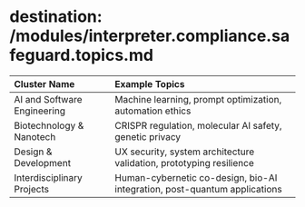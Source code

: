 # destination: /modules/interpreter.compliance.safeguard.topics.md
| Cluster Name | Example Topics |
| :-- | :-- |
| AI and Software Engineering | Machine learning, prompt optimization, automation ethics |
| Biotechnology & Nanotech | CRISPR regulation, molecular AI safety, genetic privacy |
| Design & Development | UX security, system architecture validation, prototyping resilience |
| Interdisciplinary Projects | Human-cybernetic co-design, bio-AI integration, post-quantum applications |

